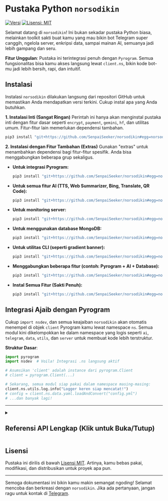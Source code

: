 # Pustaka Python `norsodikin`

[![Versi](https://img.shields.io/badge/Version-1.2.0-blue.svg)](https://github.com/SenpaiSeeker/norsodikin/blob/main/nsdev/__init__.py)
[![Lisensi: MIT](https://img.shields.io/badge/License-MIT-yellow.svg)](https://opensource.org/licenses/MIT)

Selamat datang di `norsodikin`! Ini bukan sekadar pustaka Python biasa, melainkan toolkit sakti buat kamu yang mau bikin bot Telegram super canggih, ngelola server, enkripsi data, sampai mainan AI, semuanya jadi lebih gampang dan seru.

**Fitur Unggulan**: Pustaka ini terintegrasi penuh dengan `Pyrogram`. Semua fungsionalitas bisa kamu akses langsung lewat `client.ns`, bikin kode bot-mu jadi lebih bersih, rapi, dan intuitif.

## Instalasi

Instalasi `norsodikin` dilakukan langsung dari repositori GitHub untuk memastikan Anda mendapatkan versi terkini. Cukup instal apa yang Anda butuhkan.

**1. Instalasi Inti (Sangat Ringan)**
Perintah ini hanya akan menginstal pustaka inti dengan fitur dasar seperti `encrypt`, `payment`, `gemini`, `hf`, dan utilitas umum. Fitur-fitur lain memerlukan dependensi tambahan.

```bash
pip3 install "git+https://github.com/SenpaiSeeker/norsodikin#egg=norsodikin"
```

**2. Instalasi dengan Fitur Tambahan (Extras)**
Gunakan "extras" untuk menambahkan dependensi bagi fitur-fitur spesifik. Anda bisa menggabungkan beberapa grup sekaligus.

*   **Untuk integrasi Pyrogram:**
    ```bash
    pip3 install "git+https://github.com/SenpaiSeeker/norsodikin#egg=norsodikin[pyrogram]"
    ```
*   **Untuk semua fitur AI (TTS, Web Summarizer, Bing, Translate, QR Code):**
    ```bash
    pip3 install "git+https://github.com/SenpaiSeeker/norsodikin#egg=norsodikin[ai]"
    ```
*   **Untuk monitoring server:**
    ```bash
    pip3 install "git+https://github.com/SenpaiSeeker/norsodikin#egg=norsodikin[server]"
    ```
*   **Untuk menggunakan database MongoDB:**
    ```bash
    pip3 install "git+https://github.com/SenpaiSeeker/norsodikin#egg=norsodikin[database]"
    ```
*   **Untuk utilitas CLI (seperti gradient banner):**
    ```bash
    pip3 install "git+https://github.com/SenpaiSeeker/norsodikin#egg=norsodikin[cli]"
    ```
*   **Menggabungkan beberapa fitur (contoh: Pyrogram + AI + Database):**
    ```bash
    pip3 install "git+https://github.com/SenpaiSeeker/norsodikin#egg=norsodikin[pyrogram,ai,database]"
    ```
*   **Instal Semua Fitur (Sakti Penuh):**
    ```bash
    pip3 install "git+https://github.com/SenpaiSeeker/norsodikin#egg=norsodikin[all]"
    ```

## Integrasi Ajaib dengan Pyrogram

Cukup `import nsdev`, dan semua keajaiban `norsodikin` akan otomatis menempel di objek `client` Pyrogram kamu lewat namespace `ns`. Semua modul kini dikelompokkan ke dalam namespace yang logis seperti `ai`, `telegram`, `data`, `utils`, dan `server` untuk membuat kode lebih terstruktur.

**Struktur Dasar**:

```python
import pyrogram
import nsdev  # Voila! Integrasi .ns langsung aktif

# Asumsikan 'client' adalah instance dari pyrogram.Client
# client = pyrogram.Client(...)

# Sekarang, semua modul siap pakai dalam namespace masing-masing:
client.ns.utils.log.info("Logger keren siap mencatat!")
# config = client.ns.data.yaml.loadAndConvert("config.yml")
# ...dan banyak lagi!
```

---

<details>
<summary><h2><strong>Referensi API Lengkap (Klik untuk Buka/Tutup)</strong></h2></summary>

Berikut adalah panduan mendalam untuk setiap modul yang tersedia.

### 1. `actions` -> `client.ns.telegram.actions`
Modul untuk menampilkan status *chat action* (seperti "typing...", "uploading photo...") secara otomatis selama sebuah proses berjalan. Ini memberikan feedback visual kepada pengguna bahwa bot sedang sibuk.

**Struktur & Inisialisasi:**
Modul ini digunakan sebagai *context manager* (`async with`), yang akan memulai dan menghentikan pengiriman *chat action* secara otomatis.

**Contoh Penggunaan Lengkap:**
```python
import asyncio

# @app.on_message(...)
async def long_process_handler(client, message):
    # Bot akan menampilkan status "typing..." selama 5 detik
    await message.reply("Saya akan berpura-pura sibuk mengetik selama 5 detik...")
    async with client.ns.telegram.actions.typing(message.chat.id):
        await asyncio.sleep(5)
    
    # Bot akan menampilkan "uploading video..." selama proses upload
    await message.reply("Sekarang saya akan upload video (simulasi)...")
    async with client.ns.telegram.actions.upload_video(message.chat.id):
        # ... kode untuk proses upload file video Anda di sini ...
        await asyncio.sleep(8)
    
    await message.reply("Selesai!")

```
**Metode yang Tersedia:**
- `.typing(chat_id)`
- `.upload_photo(chat_id)`
- `.upload_video(chat_id)`
- `.record_video(chat_id)`
- `.record_voice(chat_id)`

---

### 2. `addUser` -> `client.ns.server.user`
Modul ini berfungsi sebagai manajer pengguna SSH jarak jauh di server Linux, memungkinkan Anda menambah dan menghapus pengguna langsung dari skrip Python dan mengirim notifikasi ke Telegram.

**Struktur & Inisialisasi:**
Kelas `SSHUserManager` diinisialisasi dengan kredensial bot Telegram yang akan digunakan untuk mengirim detail login.

- **Parameter Wajib:**
  - `bot_token` (`str`): Token bot Telegram Anda.
  - `chat_id` (`int`|`str`): ID chat tujuan untuk notifikasi.

```python
user_manager = client.ns.server.user(
    bot_token="TOKEN_BOT_TELEGRAM_ANDA", 
    chat_id=CHAT_ID_TUJUAN_ANDA
)
```

**Contoh Penggunaan Lengkap:**
```python
# Menambah pengguna dengan username dan password acak
# Detail login akan dikirim ke chat_id yang dikonfigurasi
user_manager.add_user()

# Menambah pengguna dengan username dan password yang ditentukan
user_manager.add_user(
    ssh_username="budi", 
    ssh_password="PasswordKuatRahasia123"
)

# Menghapus pengguna dari sistem
user_manager.delete_user(ssh_username="budi")
```
**Catatan Penting:** Skrip ini memerlukan hak akses `sudo` untuk dapat menjalankan perintah `adduser` dan `deluser` di server.

---

### 3. `argument` -> `client.ns.telegram.arg`
Toolkit untuk mem-parsing dan mengekstrak informasi dari objek `message` Pyrogram. Sangat berguna di dalam message handler untuk mengambil argumen, user, dan alasan.

**Contoh Penggunaan:**
Anggap Anda memiliki handler untuk perintah `/ban @user Pelanggaran berat`.
```python
@app.on_message(filters.command("ban"))
async def ban_user(client, message):
    # Mengambil ID user dan alasan dari pesan
    # Bekerja untuk reply, username (@user), dan user ID
    user_id, reason = await client.ns.telegram.arg.getReasonAndId(message)
    if user_id:
        print(f"User yang akan diban: {user_id}")
        print(f"Alasan: {reason or 'Tidak ada alasan'}")
    else:
        print("User tidak ditemukan.")

    # Mengambil seluruh teks setelah perintah
    full_args = client.ns.telegram.arg.getMessage(message, is_arg=True)
    print(f"Argumen lengkap: {full_args}")

    # Cek apakah pengirim pesan adalah admin di grup
    is_admin = await client.ns.telegram.arg.getAdmin(message)
    print(f"Apakah pengirim admin? {is_admin}")
    
    # Membuat mention link yang aman untuk log
    me = await client.get_me()
    mention_link = client.ns.telegram.arg.getMention(me, tag_and_id=True)
    print(f"Mention saya dengan ID: {mention_link}")
```

---

### 4. `bing` -> `client.ns.ai.bing` (Tidak Stabil)
Generator gambar AI menggunakan Bing Image Creator. Karena ketergantungan pada *web scraping*, modul ini rentan terhadap perubahan dari sisi Bing. Gunakan dengan hati-hati.

**Struktur & Inisialisasi:**
Membutuhkan cookie autentikasi `_U` dari browser Anda setelah login ke `bing.com/create`.

- **Parameter Wajib:**
  - `auth_cookie_u` (`str`): Nilai cookie `_U` dari bing.com.

```python
BING_COOKIE = "NILAI_COOKIE__U_ANDA"
bing_generator = client.ns.ai.bing(auth_cookie_u=BING_COOKIE)
```

**Contoh Penggunaan:**
```python
prompt_gambar = "seekor rubah cyberpunk mengendarai motor di kota neon"
try:
    # Parameter opsional: num_images (default: 4), max_wait_seconds (default: 300)
    list_url = await bing_generator.generate(
        prompt=prompt_gambar, 
        num_images=2
    )
    print("URL gambar yang dihasilkan:", list_url)
    # Anda bisa mengirim URL ini langsung ke Telegram
    # for url in list_url:
    #     await message.reply_photo(url)
except Exception as e:
    print(f"Gagal membuat gambar: {e}")
```

---

### 5. `button` -> `client.ns.telegram.button`
Perkakas canggih untuk membuat `InlineKeyboardMarkup` dan `ReplyKeyboardMarkup` dengan sintaks yang intuitif, termasuk fitur paginasi otomatis.

**Membuat Inline Keyboard dari Teks**
- **Aturan:** Setiap tombol harus dalam blok `|...|`. Setiap blok membuat baris baru.
- **Format:** `| Teks Tombol - data_callback_atau_url |`
- **Gabung Baris:** Gunakan `;same` di akhir data callback untuk menggabungkan tombol ke baris sebelumnya.

```python
teks_inline = """
Pilih opsi:
| 👤 Profil Saya - profil_user |
| 🌐 Website Kami - https://github.com/SenpaiSeeker/norsodikin |
| 📚 Bantuan - bantuan;same |
"""
# Layout: Baris 1: "Profil Saya". Baris 2: "Website Kami" dan "Bantuan".
keyboard_inline, sisa_teks = client.ns.telegram.button.create_inline_keyboard(teks_inline)
# await message.reply(sisa_teks, reply_markup=keyboard_inline)
```

**Membuat Paginasi (Halaman Tombol) Otomatis**
Fungsi `create_pagination_keyboard` secara otomatis membuat keyboard berhalaman untuk daftar yang panjang.
```python
list_produk = [{"text": f"Produk #{i}", "data": f"prod_{i}"} for i in range(1, 31)]
halaman_sekarang = 2 # Halaman yang ingin ditampilkan

# Membuat keyboard paginasi
keyboard_paginasi = client.ns.telegram.button.create_pagination_keyboard(
    items=list_produk,                      # list item, bisa dict atau string
    current_page=halaman_sekarang,          # halaman saat ini
    items_per_page=6,                       # jumlah item per halaman (opsional, default 5)
    items_per_row=2,                        # jumlah item per baris (opsional, default 1)
    callback_prefix="nav_produk",           # prefix untuk callback navigasi (e.g., "nav_produk_1")
    item_callback_prefix="pilih_produk",    # prefix untuk callback item (e.g., "pilih_produk_prod_5")
    extra_params=[                          # tombol tambahan di bagian bawah
        {"text": "« Kembali ke Menu", "callback_data": "menu_utama"},
    ]
)
# await message.reply("Daftar produk (Halaman 2 dari 5):", reply_markup=keyboard_paginasi)
```
---

### 6. `database` -> `client.ns.data.db`
Sistem database fleksibel yang mendukung penyimpanan lokal (JSON), SQLite, dan MongoDB, dengan enkripsi data otomatis.

**Inisialisasi Database**
Pilih backend penyimpanan Anda saat inisialisasi.

```python
# Opsi 1: JSON Lokal (Default, paling sederhana)
db = client.ns.data.db()

# Opsi 2: SQLite (Lebih Cepat dan Robust)
db_sqlite = client.ns.data.db(storage_type="sqlite", file_name="bot_data")

# Opsi 3: MongoDB (Skalabilitas Tinggi)
db_mongo = client.ns.data.db(
    storage_type="mongo",
    mongo_url="mongodb://user:pass@host:port/"
)

# Opsi 4: Inisialisasi Lanjutan dengan Semua Parameter
db_full = client.ns.data.db(
    storage_type="sqlite",
    file_name="production_db",
    keys_encrypt="KUNCI_ENKRIPSI_SANGAT_RAHASIA_ANDA", # Ganti dengan kunci Anda sendiri!
    method_encrypt="bytes", # Pilihan: 'bytes', 'shift', 'binary'
    auto_backup=True,
    backup_bot_token="TOKEN_BOT_UNTUK_BACKUP",
    backup_chat_id="ID_CHAT_TUJUAN_BACKUP",
    backup_interval_hours=24 # Backup setiap 24 jam
)
```

**Operasi Data Dasar (CRUD)**
Gunakan `setVars`, `getVars`, `setListVars`, `getListVars`, `removeVars` dll. Parameter `var_key` berfungsi seperti "folder" untuk mengorganisir data.

```python
user_id = 12345
# Menyimpan string
db.setVars(user_id, "nama", "Budi", var_key="profil")
# Menyimpan list
db.setListVars(user_id, "hobi", "Membaca", var_key="profil")
db.setListVars(user_id, "hobi", "Ngoding", var_key="profil")
# Mendapatkan data
nama = db.getVars(user_id, "nama", var_key="profil")
hobi_list = db.getListVars(user_id, "hobi", var_key="profil")
print(f"{nama} punya hobi: {hobi_list}") # Output: Budi punya hobi: ['Membaca', 'Ngoding']

# Mengelola masa aktif user
db.setExp(user_id, exp=30) # User aktif selama 30 hari
sisa_hari = db.daysLeft(user_id)
print(f"Sisa masa aktif: {sisa_hari} hari")

if db.checkAndDeleteIfExpired(user_id):
    print("Pengguna kedaluwarsa dan datanya telah dihapus.")
```
---

### 7. `encrypt` -> `client.ns.code`
Koleksi kelas untuk enkripsi dan dekripsi data dengan berbagai metode.

**Struktur & Inisialisasi:**
- **Parameter `CipherHandler`:**
  - `key` (`str`): Kunci rahasia untuk enkripsi.
  - `method` (`str`): Metode enkripsi. Pilihan: `bytes` (direkomendasikan), `shift`, `binary`.
- **Parameter `AsciiManager`:**
  - `key` (`str`): Kunci rahasia untuk enkripsi berbasis ASCII offset.

```python
# Direkomendasikan
cipher_bytes = client.ns.code.Cipher(key="kunci-rahasia-super-aman-123", method="bytes")

# Metode alternatif
cipher_shift = client.ns.code.Cipher(key="kunci-shift", method="shift")
ascii_manager = client.ns.code.Ascii(key="kunci-lain-lagi")
```

**Contoh Penggunaan:**
```python
data_asli = {"id": 123, "plan": "premium", "user": "Budi"}

# Enkripsi
terenkripsi_hex = cipher_bytes.encrypt(data_asli)
print(f"Data Terenkripsi (hex): {terenkripsi_hex}")

# Dekripsi
didekripsi_kembali = cipher_bytes.decrypt(terenkripsi_hex)
print(f"Data Didekripsi: {didekripsi_kembali}")
print(f"Tipe data setelah dekripsi: {type(didekripsi_kembali)}")
```

---

### 8. `formatter` -> `client.ns.telegram.formatter`
Builder canggih untuk menyusun pesan berformat dengan sintaks Markdown kustom atau mode HTML standar.

**Struktur & Inisialisasi:**
- **Parameter:** `mode` (`str`) - "markdown" (default) atau "html".

```python
fmt = client.ns.telegram.formatter("markdown") # Atau "html"
```
Sintaks Markdown Kustom: `**Bold**`, `__Italic__`, `--Underline--`, `~~Strike~~`, `||Spoiler||`, `\`Code\``.

**Contoh Penggunaan:**
```python
pesan_terformat = (
    fmt.bold("🔥 Update Sistem Penting 🔥").new_line(2)
    .text("Halo semua, kami ingin menginformasikan bahwa:").new_line()
    .underline("Semua Layanan Telah Kembali Normal").new_line()
    .italic("Terima kasih atas kesabaran Anda selama perbaikan.").new_line(2)
    .mono("Kode insiden: SRV-2024-08-XYZ").new_line()
    .link("Lihat log lengkap di sini", "https://github.com/SenpaiSeeker/norsodikin")
    .to_string()
)
# await message.reply(pesan_terformat, disable_web_page_preview=True)
```
---

### 9. `gemini` -> `client.ns.ai.gemini`
Integrasi dengan Google Gemini API untuk fungsionalitas chatbot dan fitur AI kreatif lainnya seperti "Cek Khodam".

**Struktur & Inisialisasi:**
- **Parameter Wajib:**
  - `api_key` (`str`): Kunci API Google Gemini Anda.

```python
GEMINI_KEY = "API_KEY_GEMINI_ANDA"
chatbot = client.ns.ai.gemini(api_key=GEMINI_KEY)
```

**Contoh 1: Chatbot Umum**
```python
user_id = "sesi_unik_pengguna_123"
bot_name = "Bot Cerdas" # Nama bot Anda untuk salam pembuka
pertanyaan = "jelaskan apa itu lubang hitam secara sederhana"
jawaban = chatbot.send_chat_message(pertanyaan, user_id, bot_name)

print(jawaban)
# await message.reply(jawaban)
```

**Contoh 2: Fitur "Cek Khodam" (Hiburan)**
Fungsi `send_khodam_message` menggunakan instruksi sistem khusus untuk menghasilkan deskripsi "khodam" berdasarkan nama.
```python
user_id = message.from_user.id # Gunakan ID user untuk memisahkan sesi
nama_pengguna = message.from_user.first_name
deskripsi_khodam = chatbot.send_khodam_message(nama_pengguna, user_id)

pesan_khodam = (
    fmt.bold(f"✨ Khodam Terdeteksi untuk {nama_pengguna} ✨").new_line(2)
    .text(deskripsi_khodam)
    .to_string()
)
# await message.reply(pesan_khodam)
```

---

### 10. `gradient` -> `client.ns.utils.grad`
Mempercantik output terminal dengan teks bergradien dan timer countdown. Berguna untuk CLI atau saat menjalankan bot dari konsol.

**Contoh Penggunaan:**
```python
import asyncio

# Menampilkan banner teks dengan warna gradien
client.ns.utils.grad.render_text("Norsodikin")

# Menjalankan timer countdown di terminal
await client.ns.utils.grad.countdown(
    seconds=10, 
    text="Bot akan dimulai dalam: {time}"
)
print("\nBot dimulai!")
```

---

### 11. `hf` -> `client.ns.ai.hf` (Direkomendasikan)
Generator gambar AI stabil menggunakan Hugging Face Inference API. Alternatif yang lebih andal dibandingkan `bing`.

**Struktur & Inisialisasi:**
- **Parameter Wajib:**
  - `api_key` (`str`): Token API Hugging Face Anda (biasanya dimulai dengan `hf_`).
- **Parameter Opsional:**
  - `model_id` (`str`): ID model di Hugging Face Hub (default: `stabilityai/stable-diffusion-xl-base-1.0`).

```python
HF_TOKEN = "hf_TOKEN_ANDA"
hf_generator = client.ns.ai.hf(
    api_key=HF_TOKEN, 
    model_id="runwayml/stable-diffusion-v1-5" # Contoh menggunakan model lain
)
```

**Contoh Penggunaan:**
```python
from io import BytesIO

prompt = "foto seorang astronot duduk santai di pantai mars, gaya realistis"
try:
    # Generate 1 gambar
    list_bytes = await hf_generator.generate(prompt, num_images=1)
    
    if list_bytes:
        gambar_bytes = list_bytes[0]
        # Kirim sebagai file
        file_gambar = BytesIO(gambar_bytes)
        file_gambar.name = "hasil-ai.png"
        # await message.reply_photo(file_gambar, caption=f"Prompt: {prompt}")
except Exception as e:
    print(f"Gagal membuat gambar: {e}")
```

---

### 12. `listen` -> `client.listen()` & `chat.ask()`
*Monkey-patching* untuk Pyrogram yang menambahkan alur percakapan interaktif, memungkinkan bot untuk "menunggu" jawaban dari pengguna.

**Aktivasi:** Cukup `from nsdev import listen` di awal skrip utama Anda.

**Contoh Penggunaan:**
```python
import asyncio
from nsdev import listen # Wajib di-import

# @app.on_message(filters.command("register"))
async def register(client, message):
    try:
        nama_msg = await message.chat.ask(
            "Halo! Siapa namamu?", 
            timeout=30 # Waktu tunggu dalam detik (opsional)
        )
        
        umur_msg = await message.chat.ask(
            f"Senang bertemu, {nama_msg.text}! Sekarang, berapa usiamu?",
            filters=filters.regex(r"^\d+$"), # Hanya menerima angka (opsional)
            timeout=30
        )
        
        await message.reply(
            f"Terima kasih! Data kamu tersimpan:\n"
            f"Nama: {nama_msg.text}\n"
            f"Umur: {umur_msg.text} tahun"
        )
    except asyncio.TimeoutError:
        await message.reply("Waktu habis. Silakan coba lagi /register.")
    except Exception as e:
        await message.reply(f"Terjadi error: {e}")
```

---

### 13. `logger` -> `client.ns.utils.log`
Logger canggih pengganti `print()` yang memberikan output berwarna, berformat, dan informatif ke konsol.

**Penggunaan Dasar (Tanpa Konfigurasi):**
```python
client.ns.utils.log.info("Memulai proses penting...")
data = {"id": 42, "user": "admin"}
client.ns.utils.log.debug(f"Data yang diterima: {data}")

try:
    hasil = 100 / 0
except Exception as e:
    # Error akan ditampilkan dengan warna merah dan detail lengkap
    client.ns.utils.log.error(f"Terjadi kesalahan fatal saat pembagian: {e}")
client.ns.utils.log.warning("Ini adalah peringatan, proses tetap berjalan.")
```

**Inisialisasi Kustom (Opsional):**
Anda bisa membuat instance logger baru dengan konfigurasi berbeda.
```python
# Membuat logger baru untuk modul spesifik
payment_logger = client.ns.utils.log.__class__(
    tz='America/New_York', # Zona waktu
    fmt='{asctime} [{levelname}] [PAYMENT] {message}', # Format log yang lebih simpel
    datefmt='%H:%M:%S' # Format waktu
)
payment_logger.info("Memproses pembayaran...")
```

---

### 14. `monitor` -> `client.ns.server.monitor`
Utilitas sederhana untuk memantau penggunaan sumber daya server Linux (CPU, RAM, Disk) secara real-time.

**Struktur & Return Value:**
Metode `get_stats()` mengembalikan objek `SimpleNamespace` yang berisi:
- `cpu_percent`, `ram_total_gb`, `ram_used_gb`, `ram_percent`, `disk_total_gb`, `disk_used_gb`, `disk_percent`.

**Contoh Penggunaan:**
```python
stats = client.ns.server.monitor.get_stats()
fmt = client.ns.telegram.formatter("markdown")

pesan_status = (
    fmt.bold("🖥️ Status Server").new_line(2)
    .text("▫️ CPU Load: ").mono(f"{stats.cpu_percent}%").new_line()
    .text("▫️ RAM Usage: ").mono(f"{stats.ram_used_gb:.2f} / {stats.ram_total_gb:.2f} GB ({stats.ram_percent}%)").new_line()
    .text("▫️ Disk Usage: ").mono(f"{stats.disk_used_gb:.2f} / {stats.disk_total_gb:.2f} GB ({stats.disk_percent}%)").new_line()
    .to_string()
)
# await message.reply(pesan_status)
```

---

### 15. `payment` -> `client.ns.payment`
Klien terintegrasi untuk berbagai payment gateway populer di Indonesia.

**A. Midtrans**
```python
midtrans = client.ns.payment.Midtrans(
    server_key="SERVER_KEY_ANDA", 
    client_key="CLIENT_KEY_ANDA", 
    is_production=False # Set True untuk mode produksi
)
payment_info = midtrans.create_payment(
    order_id="order-xyz-12345", 
    gross_amount=50000
)
print("URL Pembayaran Midtrans:", payment_info.redirect_url)

# Untuk mengecek status
status = midtrans.check_transaction(order_id="order-xyz-12345")
print("Status Transaksi:", status.transaction_status)
```

**B. Tripay**
```python
tripay = client.ns.payment.Tripay(api_key="API_KEY_TRIPAY_ANDA")
payment_data = tripay.create_payment(
    method="QRIS", 
    amount=25000, 
    order_id="order-abc-67890", 
    customer_name="Budi"
)
print("Referensi Tripay:", payment_data.data.reference)
print("URL Checkout:", payment_data.data.checkout_url)
```

---

### 16. `progress` -> `client.ns.utils.progress`
Callback helper untuk menampilkan progress bar dinamis saat mengunggah atau mengunduh file besar dengan Pyrogram.

**Alur Kerja:**
1.  Kirim pesan awal (placeholder).
2.  Inisialisasi `TelegramProgressBar` dengan `client` dan `message` dari langkah 1.
3.  Gunakan metode `.update` dari objek progress bar sebagai nilai parameter `progress` di fungsi Pyrogram.

**Contoh Penggunaan:**
```python
# @app.on_message(filters.command("upload"))
async def upload_handler(client, message):
    pesan_status = await message.reply("🚀 Mempersiapkan unggahan...")
    progress_bar = client.ns.utils.progress(
        client=client, 
        message=pesan_status, 
        task_name="Uploading Video.mp4"
    )

    try:
        await client.send_video(
            chat_id=message.chat.id, 
            video="path/ke/video_besar.mp4", 
            caption="Ini video besar yang diunggah dengan progress bar.",
            progress=progress_bar.update # Ini kuncinya!
        )
        await pesan_status.delete() # Hapus pesan progress setelah selesai
    except Exception as e:
        await pesan_status.edit(f"Gagal mengunggah: {e}")

```
---

### 17. `qrcode` -> `client.ns.ai.qrcode`
Modul AI sederhana untuk membuat gambar QR Code dari teks atau URL.

**Struktur & Inisialisasi:**
Kelas `QrCodeGenerator` tidak memerlukan parameter saat inisialisasi.

```python
qr_generator = client.ns.ai.qrcode()
```

**Contoh Penggunaan:**
```python
from io import BytesIO

teks_atau_url = "https://github.com/SenpaiSeeker/norsodikin"

# Generate QR code, mengembalikan data dalam bentuk bytes
qr_bytes = await qr_generator.generate(data=teks_atau_url)

# Siapkan file untuk dikirim
qr_file = BytesIO(qr_bytes)
qr_file.name = "qrcode.png"

# Kirim sebagai foto
# await message.reply_photo(
#     qr_file, 
#     caption=f"QR Code untuk:\n`{teks_atau_url}`"
# )
```

---

### 18. `shell` -> `client.ns.utils.shell`
Eksekutor perintah shell/terminal secara asinkron dari dalam Python. Berguna untuk tugas otomatisasi dan manajemen server.

**Struktur & Return Value:**
Metode `run(command)` mengembalikan tuple yang berisi: (`stdout`, `stderr`, `returncode`).
- `stdout` (`str`): Output standar dari perintah.
- `stderr` (`str`): Output error dari perintah (jika ada).
- `returncode` (`int`): Kode status eksekusi (0 berarti sukses).

**Contoh Penggunaan:**
```python
# Menjalankan perintah 'ls -l'
stdout, stderr, code = await client.ns.utils.shell.run("ls -l /home")

if code == 0:
    # Sukses
    # await message.reply(f"**Hasil `ls -l`:**\n```{stdout}```")
    print(stdout)
else:
    # Gagal
    # await message.reply(f"**Error saat menjalankan perintah:**\n```{stderr}```")
    print(stderr)
```
**Peringatan Keamanan:** Hati-hati saat menjalankan perintah yang berasal dari input pengguna untuk menghindari *shell injection*. Selalu validasi input jika memungkinkan.

---

### 19. `storekey` -> `client.ns.data.key`
Manajer untuk menangani kunci rahasia dan nama file environment dari argumen terminal, mencegah *hardcoding* kredensial.

**1. Cara Menjalankan di Terminal:**
```bash
python3 main.py --key kunci-rahasia-anda --env config.env
```

**2. Cara Menggunakan di Kode Python:**
```python
# Di file main.py Anda
key_manager = client.ns.data.key()
try:
    # Fungsi ini akan membaca argumen dari terminal
    kunci_rahasia, nama_file_env = key_manager.handle_arguments()
    
    print(f"Menggunakan Kunci: {kunci_rahasia}")
    print(f"File Environment: {nama_file_env}")
    
    # Gunakan variabel ini untuk setup selanjutnya, misal load env file
    # from dotenv import load_dotenv
    # load_dotenv(nama_file_env)
    
except SystemExit:
    # Skrip akan berhenti jika argumen tidak lengkap
    print("Skrip dihentikan karena argumen --key dan --env wajib diisi.")

```
---

### 20. `translate` -> `client.ns.ai.translate`
Modul AI untuk menerjemahkan teks ke berbagai bahasa menggunakan Google Translate API.

**Struktur & Inisialisasi:**
Kelas `Translator` tidak memerlukan parameter saat inisialisasi.

**Metode Utama & Parameter:**
- `to(text: str, dest_lang: str = 'en')`
  - `text`: Teks yang ingin diterjemahkan.
  - `dest_lang`: Kode bahasa tujuan (misal: 'en' untuk Inggris, 'ja' untuk Jepang, 'id' untuk Indonesia). Default-nya adalah 'en'.

**Contoh Penggunaan:**
```python
translator = client.ns.ai.translate()

# Terjemahkan dari Indonesia ke Inggris
teks_id = "Selamat pagi, bagaimana kabarmu?"
hasil_en = await translator.to(teks_id, dest_lang="en")
print(f"'{teks_id}' -> '{hasil_en}'")

# Terjemahkan dari Inggris ke Jepang
teks_en = "Artificial intelligence will change the world."
hasil_ja = await translator.to(teks_en, dest_lang="ja")
print(f"'{teks_en}' -> '{hasil_ja}'")
```

---

### 21. `tts` -> `client.ns.ai.tts`
Modul AI untuk mengubah teks menjadi pesan suara (Text-to-Speech) menggunakan API Google.

**Struktur & Inisialisasi:**
Kelas ini tidak memerlukan parameter saat inisialisasi.

**Contoh Penggunaan:**
```python
from io import BytesIO

tts_generator = client.ns.ai.tts()
audio_bytes = await tts_generator.generate(
    text="Halo, ini adalah pesan suara yang dibuat secara otomatis oleh Norsodikin.", 
    lang="id" # Kode bahasa (opsional, default 'id')
)

file_suara = BytesIO(audio_bytes)
file_suara.name = "notifikasi.ogg" # Nama file penting untuk Telegram
# await message.reply_voice(file_suara, caption="Pesan Suara Penting!")
```

---

### 22. `url` -> `client.ns.utils.url`
Utilitas sederhana untuk memendekkan URL menggunakan layanan TinyURL.

**Struktur & Inisialisasi:**
Kelas `UrlUtils` tidak memerlukan parameter saat inisialisasi.

**Metode Utama & Parameter:**
- `shorten(long_url: str)`
  - `long_url`: URL panjang yang ingin Anda perpendek.

**Contoh Penggunaan:**
```python
url_panjang = "https://github.com/SenpaiSeeker/norsodikin/blob/main/README.md"
url_pendek = await client.ns.utils.url.shorten(url_panjang)

print(f"URL Panjang: {url_panjang}")
print(f"URL Pendek: {url_pendek}")
# await message.reply(f"URL telah dipendekkan: {url_pendek}")
```

---

### 23. `web` -> `client.ns.ai.web`
Alat AI canggih untuk melakukan *scraping* konten teks dari sebuah URL dan merangkumnya menggunakan model Gemini.

**Struktur & Inisialisasi:**
**Penting:** Kelas ini *harus* diinisialisasi dengan sebuah instance dari `gemini` yang sudah dibuat sebelumnya.
```python
# 1. Buat instance Gemini terlebih dahulu
gemini_bot = client.ns.ai.gemini(api_key="GEMINI_API_KEY_ANDA")

# 2. Berikan instance tersebut saat membuat WebSummarizer
web_summarizer = client.ns.ai.web(gemini_instance=gemini_bot)
```

**Contoh Penggunaan:**
```python
url_berita = "https://www.kompas.com/global/read/2023/12/13/165507970/apa-itu-kecerdasan-buatan-pengertian-dan-contohnya"
status_msg = await message.reply("⏳ Sedang membaca dan merangkum artikel...")

try:
    # Parameter max_length bersifat opsional, default 8000 karakter
    # Berguna untuk menghemat token jika artikel sangat panjang
    rangkuman = await web_summarizer.summarize(url_berita, max_length=5000)

    # Tampilkan hasilnya
    # await status_msg.edit(f"📄 **Rangkuman Artikel:**\n\n{rangkuman}")
except Exception as e:
    # await status_msg.edit(f"Gagal merangkum: {e}")
```

---

### 24. `ymlreder` -> `client.ns.data.yaml`
Utilitas praktis untuk membaca file konfigurasi `.yml` dan mengubahnya menjadi objek Python yang bisa diakses dengan notasi titik (`.`).

**Contoh File `config.yml`:**
```yaml
app:
  name: "Bot Canggih"
  version: "1.2.0"
api_keys:
  - name: "google"
    key: "key-123"
  - name: "openai"
    key: "key-456"
database:
  host: "localhost"
  port: 5432
  user: "admin"
```

**Contoh Kode:**
```python
# Muat dan konversi file YAML
config = client.ns.data.yaml.loadAndConvert("config.yml")

if config:
    # Akses konfigurasi dengan mudah menggunakan notasi titik
    print(f"Nama Aplikasi: {config.app.name} (v{config.app.version})")
    print(f"Host Database: {config.database.host}:{config.database.port}")
    
    # Bekerja dengan list of objects
    for api in config.api_keys:
        if api.name == "google":
            print(f"Kunci API Google ditemukan: {api.key}")
else:
    print("Gagal memuat file konfigurasi.")
```
---
</details>

## Lisensi

Pustaka ini dirilis di bawah [Lisensi MIT](https://opensource.org/licenses/MIT). Artinya, kamu bebas pakai, modifikasi, dan distribusikan untuk proyek apa pun.

---

Semoga dokumentasi ini bikin kamu makin semangat ngoding! Selamat mencoba dan berkreasi dengan `norsodikin`. Jika ada pertanyaan, jangan ragu untuk kontak di [Telegram](https://t.me/NorSodikin).
